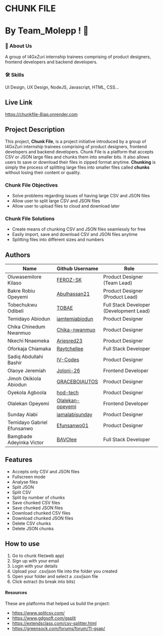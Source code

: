 # CHUNK FILE

# By Team_Molepp ! 👋

### 🚀 About Us

A group of I4GxZuri internship trainees comprising of product designers, frontend developers and backend developers.

### 🛠 Skills

UI Design, UX Design,
NodeJS, Javascript, HTML, CSS...

## Live Link

https://chunkfile-8iaq.onrender.com

## Project Description

This project, **Chunk File**, is a project initiative introduced by a group of I4GxZuri internship trainees comprising of product designers, frontend developers and backend developers. Chunk File is a platform that accepts CSV or JSON large files and chunks them into smaller bits. It also allows users to save or download their files in zipped format anytime. **Chunking** is simply the process of splitting large files into smaller files called **chunks** without losing their content or quality.

### Chunk File Objectives

- Solve problems regarding issues of having large CSV and JSON files
- Allow user to split large CSV and JSON files
- Allow user to upload files to cloud and download later

### Chunk File Solutions

- Create means of chunking CSV and JSON files seamlessly for free
- Easily import, save and download CSV and JSON files anytime
- Splitting files into different sizes and numbers

## Authors

| Name                       | Github Username                                             | Role                                    |
| -------------------------- | ----------------------------------------------------------- | --------------------------------------- |
| Oluwasemilore Kilaso       | [FEROZ-SK](https://www.github.com/FEROZ-SK)                 | Product Designer (Team Lead)            |
| Bakre Robiu Opeyemi        | [Abulhassan21](https://www.github.com/Abulhassan21)         | Product Designer (Product Lead)         |
| Tobechukwu Odibeli         | [TOBAE](https://www.github.com/TOBAE)                       | Full Stack Developer (Development Lead) |
| Temidayo Abiodun           | [iamtemiabiodun](https://www.github.com/iamtemiabiodun)     | Product Designer                        |
| Chika Chinedum Nwanmuo     | [Chika-nwanmuo](https://www.github.com/Chika-nwanmuo)       | Product Designer                        |
| Nkechi Nnaemeka            | [Ariesred23](https://www.github.com/Ariesred23)             | Product Designer                        |
| Oforkaja Chiamaka          | [Raytchellee](https://www.github.com/Raytchellee)           | Full Stack Developer                    |
| Sadiq Abdullahi Bashir     | [IV-Codes](https://www.github.com/IV-Codes)                 | Product Designer                        |
| Olaoye Jeremiah            | [Joloni-26](https://www.github.com/Joloni-26)               | Frontend Developer                      |
| Jimoh Okikiola Abiodun     | [GRACEBOIAUTOS](https://www.github.com/GRACEBOIAUTOS)       | Product Designer                        |
| Oyekola Agboola            | [hod-tech](https://www.github.com/hod-tech)                 | Product Designer                        |
| Olalekan Opeyemi           | [Olalekan-opeyemi](https://www.github.com/Olalekan-opeyemi) | Frontend Developer                      |
| Sunday Alabi               | [iamalabisunday](https://github.com/iamalabisunday)         | Product Designer                        |
| Temidayo Gabriel Efunsanwo | [Efunsanwo01](https://github.com/Efunsanwo01)               | Product Designer                        |
| Bamgbade Adeyinka Victor   | [BAVOlee](https://www.github.com/BAVOlee)                   | Full Stack Developer                    |

## Features

- Accepts only CSV and JSON files
- Fullscreen mode
- Analyse files
- Split JSON
- Split CSV
- Split by number of chunks
- Save chunked CSV files
- Save chunked JSON files
- Download chunked CSV files
- Download chunked JSON files
- Delete CSV chunks
- Delete JSON chunks

## How to use

1. Go to chunk file(web app)
2. Sign up with your email
3. Login with your details
4. Upload your .csv/json file into the folder you created
5. Open your folder and select a .csv/json file
6. Click extract (to break into bits)

#### Resources

These are platforms that helped us build the project:

- https://www.splitcsv.com/
- https://www.gdgsoft.com/gsplit
- https://extendsclass.com/csv-splitter.html
- https://greensock.com/forums/forum/11-gsap/

